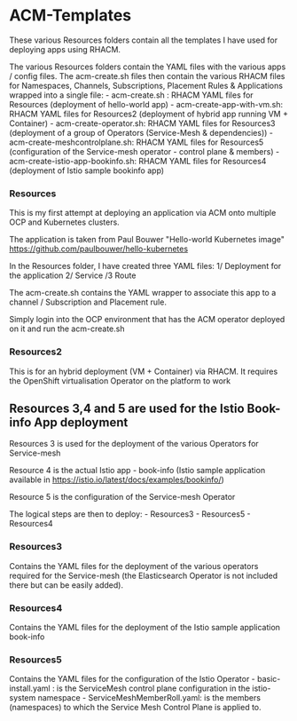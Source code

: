 # ACM-Templates
These various Resources folders contain all the templates I have used for deploying apps using RHACM.

The various Resources folders contain the YAML files with the various apps / config files.
The acm-create.sh files then contain the various RHACM files for Namespaces, Channels, Subscriptions, Placement Rules & Applications wrapped into a single file:
    - acm-create.sh : RHACM YAML files for Resources (deployment of hello-world app)
    - acm-create-app-with-vm.sh: RHACM YAML files for Resources2 (deployment of hybrid app running VM + Container)
    - acm-create-operator.sh: RHACM YAML files for Resources3 (deployment of a group of Operators (Service-Mesh & dependencies))
    - acm-create-meshcontrolplane.sh: RHACM YAML files for Resources5 (configuration of the Service-mesh operator - control plane & members)
    - acm-create-istio-app-bookinfo.sh: RHACM YAML files for Resources4 (deployment of Istio sample bookinfo app)

### Resources

This is my first attempt at deploying an application via ACM onto multiple OCP and Kubernetes clusters.

The application is taken from Paul Bouwer "Hello-world Kubernetes image" https://github.com/paulbouwer/hello-kubernetes 

In the Resources folder, I have created three YAML files: 1/ Deployment for the application 2/ Service /3 Route

The acm-create.sh contains the YAML wrapper to associate this app to a channel / Subscription and Placement rule.

Simply login into the OCP environment that has the ACM operator deployed on it and run the acm-create.sh


### Resources2

This is for an hybrid deployment (VM + Container) via RHACM. It requires the OpenShift virtualisation Operator on the platform to work

## Resources 3,4 and 5 are used for the Istio Book-info App deployment 

Resources 3 is used for the deployment of the various Operators for Service-mesh

Resource 4 is the actual Istio app - book-info (Istio sample application available in https://istio.io/latest/docs/examples/bookinfo/)

Resource 5 is the configuration of the Service-mesh Operator 

The logical steps are then to deploy:
    - Resources3
    - Resources5
    - Resources4

### Resources3

Contains the YAML files for the deployment of the various operators required for the Service-mesh (the Elasticsearch Operator is not included there but can be easily added).

### Resources4

Contains the YAML files for the deployment of the Istio sample application book-info

### Resources5

Contains the YAML files for the configuration of the Istio Operator
    - basic-install.yaml : is the ServiceMesh control plane configuration in the istio-system namespace
    - ServiceMeshMemberRoll.yaml: is the members (namespaces) to which the Service Mesh Control Plane is applied to.
